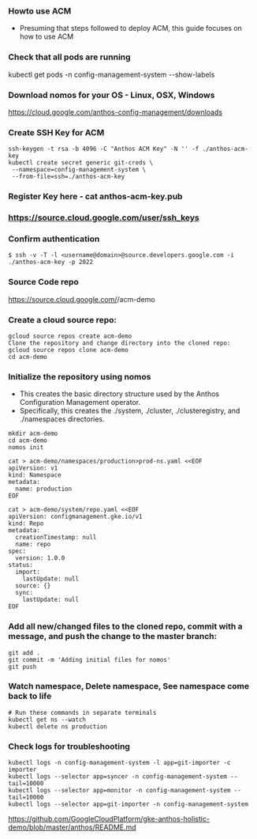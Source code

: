 ### Howto use ACM
* Presuming that steps followed to deploy ACM, this guide focuses on how to use ACM

### Check that all pods are running
kubectl get pods -n config-management-system --show-labels

### Download nomos for your OS - Linux, OSX, Windows
https://cloud.google.com/anthos-config-management/downloads

### Create SSH Key for ACM
```
ssh-keygen -t rsa -b 4096 -C "Anthos ACM Key" -N '' -f ./anthos-acm-key
kubectl create secret generic git-creds \
 --namespace=config-management-system \
 --from-file=ssh=./anthos-acm-key
```

### Register Key here - cat anthos-acm-key.pub
### https://source.cloud.google.com/user/ssh_keys

### Confirm authentication
```
$ ssh -v -T -l <username@domain>@source.developers.google.com -i ./anthos-acm-key -p 2022
```

### Source Code repo
https://source.cloud.google.com/<projectname>/acm-demo

### Create a cloud source repo:
```
gcloud source repos create acm-demo
Clone the repository and change directory into the cloned repo:
gcloud source repos clone acm-demo
cd acm-demo
```

### Initialize the repository using nomos
* This creates the basic directory structure used by the Anthos Configuration Management operator.
* Specifically, this creates the ./system, ./cluster, ./clusteregistry, and ./namespaces directories.
```
mkdir acm-demo
cd acm-demo
nomos init
```

```
cat > acm-demo/namespaces/production>prod-ns.yaml <<EOF
apiVersion: v1
kind: Namespace
metadata:
  name: production
EOF
```

```
cat > acm-demo/system/repo.yaml <<EOF
apiVersion: configmanagement.gke.io/v1
kind: Repo
metadata:
  creationTimestamp: null
  name: repo
spec:
  version: 1.0.0
status:
  import:
    lastUpdate: null
  source: {}
  sync:
    lastUpdate: null
EOF
```

### Add all new/changed files to the cloned repo, commit with a message, and push the change to the master branch:
```
git add .
git commit -m 'Adding initial files for nomos'
git push
```

### Watch namespace, Delete namespace, See namespace come back to life
```
# Run these commands in separate terminals
kubectl get ns --watch
kubectl delete ns production
```

### Check logs for troubleshooting
```
kubectl logs -n config-management-system -l app=git-importer -c importer
kubectl logs --selector app=syncer -n config-management-system --tail=10000
kubectl logs --selector app=monitor -n config-management-system --tail=10000
kubectl logs --selector app=git-importer -n config-management-system
```

https://github.com/GoogleCloudPlatform/gke-anthos-holistic-demo/blob/master/anthos/README.md
